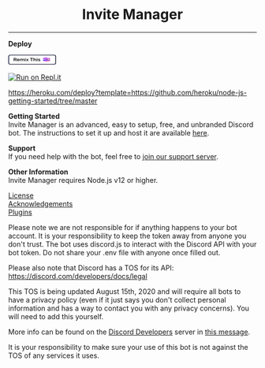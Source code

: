 <h1 align="center">Invite Manager</h1>

---
**Deploy**

[![Run on Glitch.com](https://raw.githubusercontent.com/Endermanapex/images/main/hope%20it.png)](https://glitch.com/edit/#!/import/git?url=https://github.com/Endermanapex/Invite-Tracker-JS/)

[![Run on Repl.it](https://repl.it/badge/github/Endermanapex/Invite-Tracker-JS)](https://repl.it/github/Endermanapex/Invite-Tracker-JS)

https://heroku.com/deploy?template=https://github.com/heroku/node-js-getting-started/tree/master

**Getting Started**  
Invite Manager is an advanced, easy to setup, free, and unbranded Discord bot. The instructions to set it up and host it are available [here]().

**Support**  
If you need help with the bot, feel free to [join our support server](https://discord.gg/xNks8jb).

**Other Information**  
Invite Manager requires Node.js v12 or higher.   

[License](https://github.com/TheShadowGamer/invite-manager/blob/master/LICENSE) <br>
[Acknowledgements](https://github.com/TheShadowGamer/invite-manager/blob/master/acknowledgements.md) <br>
[Plugins](https://github.com/TheShadowGamer/invite-manager-plugins)

Please note we are not responsible for if anything happens to your bot account. It is your responsibility to keep the  token away from anyone you don't trust. The bot uses discord.js to interact with the Discord API with your bot token. Do not share your .env file with anyone once filled out.

Please also note that Discord has a TOS for its API: https://discord.com/developers/docs/legal

This TOS is being updated August 15th, 2020 and will require all bots to have a privacy policy (even if it just says you don't collect personal information and has a way to contact you with any privacy concerns). You will need to add this yourself. 

More info can be found on the [Discord Developers](https://discord.gg/discord-developers) server in [this message](https://discord.com/channels/613425648685547541/697489244649816084/728031320625905794).

It is your responsibility to make sure your use of this bot is not against the TOS of any services it uses.
